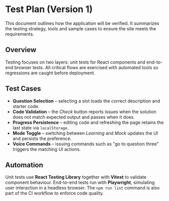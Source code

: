 # Test Plan (Version 1)

This document outlines how the application will be verified. It summarizes the testing strategy, tools and sample cases to ensure the site meets the requirements.

## Overview

Testing focuses on two layers: unit tests for React components and end-to-end
browser tests. All critical flows are exercised with automated tools so
regressions are caught before deployment.

## Test Cases

- **Question Selection** – selecting a slot loads the correct description and
  starter code.
- **Code Validation** – the *Check* button reports issues when the solution does
  not match expected output and passes when it does.
- **Progress Persistence** – editing code and refreshing the page retains the
  last state via `localStorage`.
- **Mode Toggle** – switching between *Learning* and *Mock* updates the UI and
  persists the preference.
- **Voice Commands** – issuing commands such as "go to question three" triggers
  the matching UI actions.

## Automation

Unit tests use **React Testing Library** together with **Vitest** to validate
component behaviour. End-to-end tests run with **Playwright**, simulating user
interaction in a headless browser. The `npm run lint` command is also part of
the CI workflow to enforce code quality.
